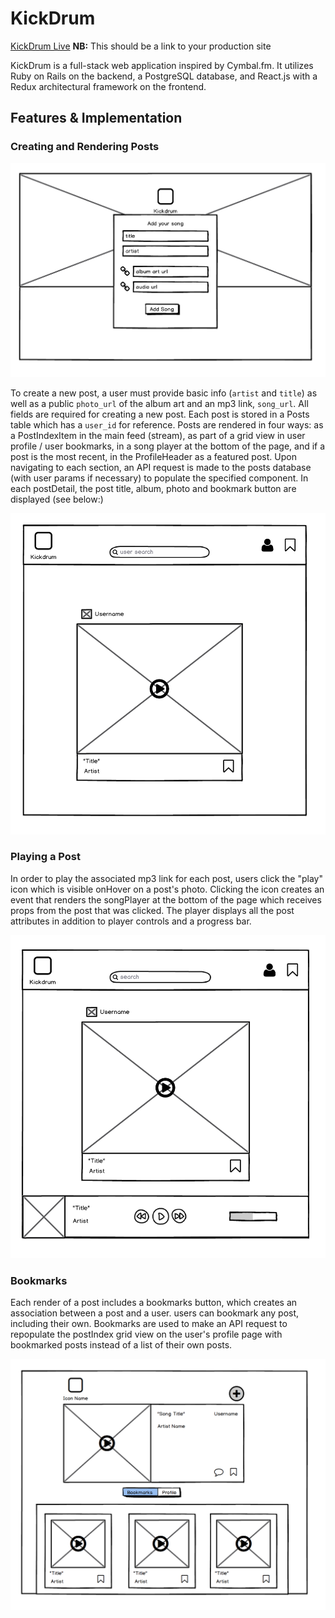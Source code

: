 # KickDrum

[KickDrum Live][heroku] **NB:** This should be a link to your production site

[heroku]: http://www.herokuapp.com

KickDrum is a full-stack web application inspired by Cymbal.fm.  It utilizes Ruby on Rails on the backend, a PostgreSQL database, and React.js with a Redux architectural framework on the frontend.  

## Features & Implementation



### Creating and Rendering Posts



  ![image of post-form](wireframes/Create.png)

  To create a new post, a user must provide basic info (`artist` and `title`) as well as a public `photo_url` of the album art and an mp3 link, `song_url`. All fields are required for creating a new post. Each post is stored in a Posts table which has a `user_id` for reference. Posts are rendered in four ways: as a PostIndexItem in the main feed (stream), as part of a grid view in user profile / user bookmarks, in a song player at the bottom of the page, and if a post is the most recent, in the ProfileHeader as a featured post. Upon navigating to each section, an API request is made to the posts database (with user params if necessary) to populate the specified component. In each postDetail, the post title, album, photo and bookmark button are displayed (see below:)

  ![image of postIndexItem](wireframes/Feed.png)


### Playing a Post

  In order to play the associated mp3 link for each post, users click the "play" icon which is visible onHover on a post's photo. Clicking the icon creates an event that renders the songPlayer at the bottom of the page which receives props from the post that was clicked. The player displays all the post attributes in addition to player controls and a progress bar.

  ![image of player at bottom of page](wireframes/Player.png)


### Bookmarks

Each render of a post includes a bookmarks button, which creates an association between a post and a user. users can bookmark any post, including their own. Bookmarks are used to make an API request to repopulate the postIndex grid view on the user's profile page with bookmarked posts instead of a list of their own posts.

![image of profile with bookmarks tab](wireframes/profile.png)
